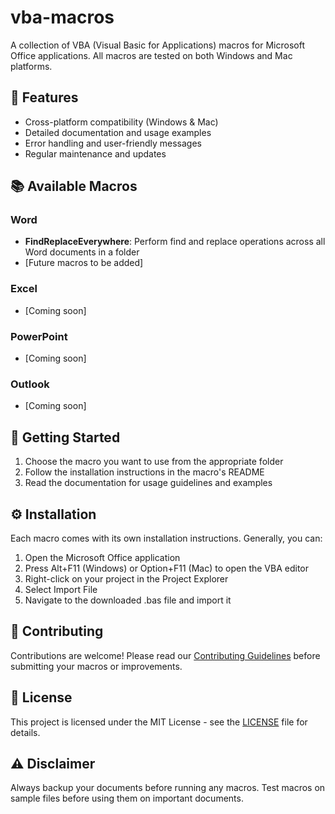# vba-macros
A collection of VBA (Visual Basic for Applications) macros for Microsoft Office applications. All macros are tested on both Windows and Mac platforms.

## 🌟 Features

- Cross-platform compatibility (Windows & Mac)
- Detailed documentation and usage examples
- Error handling and user-friendly messages
- Regular maintenance and updates

## 📚 Available Macros

### Word
- **FindReplaceEverywhere**: Perform find and replace operations across all Word documents in a folder
- [Future macros to be added]

### Excel
- [Coming soon]

### PowerPoint
- [Coming soon]

### Outlook
- [Coming soon]

## 🚀 Getting Started

1. Choose the macro you want to use from the appropriate folder
2. Follow the installation instructions in the macro's README
3. Read the documentation for usage guidelines and examples

## ⚙️ Installation

Each macro comes with its own installation instructions. Generally, you can:

1. Open the Microsoft Office application
2. Press Alt+F11 (Windows) or Option+F11 (Mac) to open the VBA editor
3. Right-click on your project in the Project Explorer
4. Select Import File
5. Navigate to the downloaded .bas file and import it

## 🤝 Contributing

Contributions are welcome! Please read our [Contributing Guidelines](CONTRIBUTING.md) before submitting your macros or improvements.

## 📝 License

This project is licensed under the MIT License - see the [LICENSE](LICENSE) file for details.

## ⚠️ Disclaimer

Always backup your documents before running any macros. Test macros on sample files before using them on important documents.
